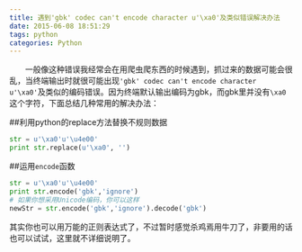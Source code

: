 ```yaml
---
title: 遇到'gbk' codec can't encode character u'\xa0'及类似错误解决办法
date: 2015-06-08 18:51:29
tags: python
categories: Python
---
```


&emsp;&emsp;一般像这种错误我经常会在用爬虫爬东西的时候遇到，抓过来的数据可能会很乱，当终端输出时就很可能出现`'gbk' codec can't encode character u'\xa0'`及类似的编码错误。因为终端默认输出编码为gbk，而gbk里并没有`\xa0`这个字符，下面总结几种常用的解决办法：
<!--more-->
##利用python的replace方法替换不规则数据
``` python
str = u'\xa0'u'\u4e00'
print str.replace(u'\xa0', '') 
```

##运用`encode`函数
``` python
str = u'\xa0'u'\u4e00'
print str.encode('gbk','ignore')
# 如果你想采用Unicode编码，你可以这样
newStr = str.encode('gbk','ignore').decode('gbk')
```

其实你也可以用万能的正则表达式了，不过暂时感觉杀鸡焉用牛刀了，非要用的话也可以试试，这里就不详细说明了。
